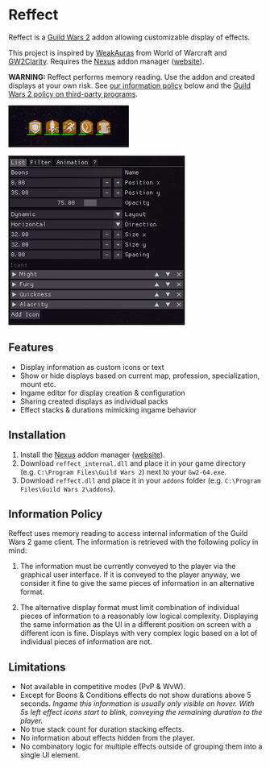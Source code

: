 # Reffect
Reffect is a [Guild Wars 2](https://guildwars2.com) addon allowing customizable display of effects.

This project is inspired by [WeakAuras](https://github.com/WeakAuras/WeakAuras2) from World of Warcraft and [GW2Clarity](https://github.com/Friendly0Fire/GW2Clarity).
Requires the [Nexus](https://github.com/RaidcoreGG/Nexus) addon manager ([website](https://raidcore.gg/Nexus)).

**WARNING:** Reffect performs memory reading. Use the addon and created displays at your own risk. See [our information policy](#information-policy) below and the [Guild Wars 2 policy on third-party programs](https://help.guildwars2.com/hc/en-us/articles/360013625034-Policy-Third-Party-Programs).

![Boons display](./docs/img/boons.png)

![List element](./docs/img/list.png)

## Features
- Display information as custom icons or text
- Show or hide displays based on current map, profession, specialization, mount etc.
- Ingame editor for display creation & configuration
- Sharing created displays as individual packs
- Effect stacks & durations mimicking ingame behavior

## Installation
1. Install the [Nexus](https://github.com/RaidcoreGG/Nexus) addon manager ([website](https://raidcore.gg/Nexus)).
2. Download `reffect_internal.dll` and place it in your game directory (e.g. `C:\Program Files\Guild Wars 2`) next to your `Gw2-64.exe`.
3.  Download `reffect.dll` and place it in your `addons` folder (e.g. `C:\Program Files\Guild Wars 2\addons`).

## Information Policy
Reffect uses memory reading to access internal information of the Guild Wars 2 game client.
The information is retrieved with the following policy in mind:

1. The information must be currently conveyed to the player via the graphical user interface. If it is conveyed to the player anyway, we consider it fine to give the same pieces of information in an alternative format.

2. The alternative display format must limit combination of individual pieces of information to a reasonably low logical complexity. Displaying the same information as the UI in a different position on screen with a different icon is fine. Displays with very complex logic based on a lot of individual pieces of information are not.

## Limitations 
- Not available in competitive modes (PvP & WvW).
- Except for Boons & Conditions effects do not show durations above 5 seconds. *Ingame this information is usually only visible on hover. With 5s left effect icons start to blink, conveying the remaining duration to the player.*
- No true stack count for duration stacking effects.
- No information about effects hidden from the player.
- No combinatory logic for multiple effects outside of grouping them into a single UI element.
